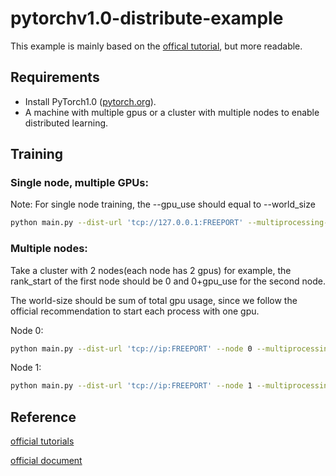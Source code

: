 # pytorchv1.0-distribute-example
This example is mainly based on the [offical tutorial](https://github.com/pytorch/examples/tree/master/imagenet), but more readable.

## Requirements

- Install PyTorch1.0 ([pytorch.org](http://pytorch.org)).
- A machine with multiple gpus or a cluster with multiple nodes to enable distributed learning.

## Training

### Single node, multiple GPUs:
Note: For single node training, the --gpu_use should equal to --world_size 
```bash
python main.py --dist-url 'tcp://127.0.0.1:FREEPORT' --multiprocessing-distributed --rank_start 0 --world-size 2 --gpu_use 2
```

### Multiple nodes:
Take a cluster with 2 nodes(each node has 2 gpus) for example, the rank_start of the first node should be 0 and 0+gpu_use for the second node. 

The world-size should be sum of total gpu usage, since we follow the official recommendation to start each process with one gpu.

Node 0:
```bash
python main.py --dist-url 'tcp://ip:FREEPORT' --node 0 --multiprocessing-distributed --rank_start 0 --world-size 4 --gpu_use 2
```

Node 1:
```bash
python main.py --dist-url 'tcp://ip:FREEPORT' --node 1 --multiprocessing-distributed --rank_start 2 --world-size 4 --gpu_use 2
``` 


## Reference
[official tutorials](https://pytorch.org/tutorials/intermediate/dist_tuto.html)

[official document](https://pytorch.org/docs/stable/distributed.html)
